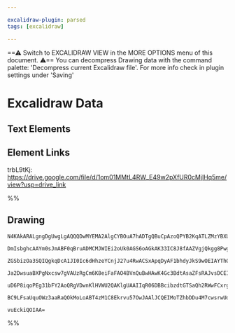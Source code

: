 ```yaml
---

excalidraw-plugin: parsed
tags: [excalidraw]

---
```

==⚠  Switch to EXCALIDRAW VIEW in the MORE OPTIONS menu of this document. ⚠== You can decompress Drawing data with the command palette: 'Decompress current Excalidraw file'. For more info check in plugin settings under 'Saving'


# Excalidraw Data
## Text Elements
## Element Links
trbL9tKj: https://drive.google.com/file/d/1om01MMtL4RW_E49w2pXfUR0cMjlHq5me/view?usp=drive_link

%%
## Drawing
```compressed-json
N4KAkARALgngDgUwgLgAQQQDwMYEMA2AlgCYBOuA7hADTgQBuCpAzoQPYB2KqATLZMzYBXUtiRoIACyhQ4zZAHoFAc0JRJQgEYA6bGwC2CgF7N6hbEcK4OCtptbErHALRY8RMpWdx8Q1TdIEfARcZgRmBShcZQUebQBWbQBGGjoghH0EDihmbgBtcDBQMBLoeHF0DM0EYmJcTWDUkshGFnYuNCSATgAOflLW1k4AOU4xbgAWHp6AdgBmKaSJ/shC

DmIsbghcAAYm0sJmABF0qBruADMCMJWIEi2oUk0AGS6oAGkAK33IC8J8fAAZVgjQkgg8PwgzEebAA1ggAOokdTcPiFAQw+HAmCg9Dg+63UjCZSSDjhXKdW5sOC4bBqGDcJI7Ha3azKXEs9EQTDcZwTJIANm0M3iPR2PAmIrmAoFOz6XIZaD5PS62h68XiXRmOxmU01Aq6t2hRPhAGE2Pg2KQtgBiJIIe32yGaWmw5REoTrc2W60SR7WZg0wLZSEU

ZGSbizOa3SQIQgkqDcA1JI0Ic6dHhzeYCnjJ27u4RwACSxApqDyAF1bhdyJkS9wOEIAYThOsycwy8VmmVENw5uiAL63TSt4gAUWCmWyZcrtyEcDqZ2IjJmPB6E3iAqZ6p6aO7RA4sK20lk8iUZEIjG0yjYbHZCF0BgUf2CCmICiSBh2SQAsj+oM8EwAEoIgA+mOExdBQPBwAAGhcACqQE7NgP6fPgAASACO8SZAoZgIBQAD8QiBgAvBejCgQeR63

Ja2DwsuaBXPgNxcsw7gVAUzRgCm6K8eiFaFAO4BVnQuBwHAwK4Gc3BdtAsaZFsRAJvsDCEIRABCroFp6xDelatoXMZJlqdgIjBlARZnPowImggBm+ugdoOq5ZkWVkVk2dpDG6V6FqGX65AcIGuCWe5pCWdZGQAGL/ECIIVFCFoEoUEDmZFnnRbZmKIuGqL9OlHnZNldlwgg2K4slEKFRlUU2UBxKkuSjK1cVXkZAA8jSdKwIyzJtZlJU2TFnBQDF

uD6P8iqoPEg31bFY2AoQRgVDwnKlHVWU2QAKlgUAAIIqR06DBBcibzdtGTSaQh2RWwFCxrgTGoI2zZpVtw0ZGO6wHfdj0hC92z/RFC36H9RIUDt5RbB66xqRxRIArBkz8toArxOKcxal0SQ8EyfGlIjFr4AAmtwmqqjMsobrMmZLLmhVGLe+hyVy9AEEIFRJNoOwTBKWrCZdX36I1entmWEBw8uhXuiQy2raiG2QHLxDAggcAU7LpAkD+bAbD99T

BC9LFsaUquOWz3aaRaQOkMoLoABT4zM1C8Ekrvu57OwJAAlJCQEIMoTZhbDDu4M7cwsrwUdu5m0c+/E/tCx97VlfC3VQO0ZZvfghU1pNCCB+sTBrMoVulFkRvpqgjxc7c2BEJraB1wgtwcIX3Ct1SQhQAeFStynpR2J8CDYDkgId3AesGx3DQ16bbdpbSWeMDtt74BXkCwL2YLpOP7SQuZ0IGNDu+vU2edcvRjGXNcS/7qEh0H2vG8NpfwngEOdA

vuEckiQOIAA=
```
%%